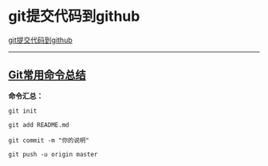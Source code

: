 # git提交代码到github

[git提交代码到github](https://blog.csdn.net/hejjunlin/article/details/52117504)

-------------------------------------

[Git常用命令总结](https://blog.csdn.net/u014734886/article/details/79527710)
-------------------------------------


**命令汇总：**

```
git init
```



```
git add README.md
```



```
git commit -m "你的说明"
```



```git push -u origin master
git push -u origin master
```

